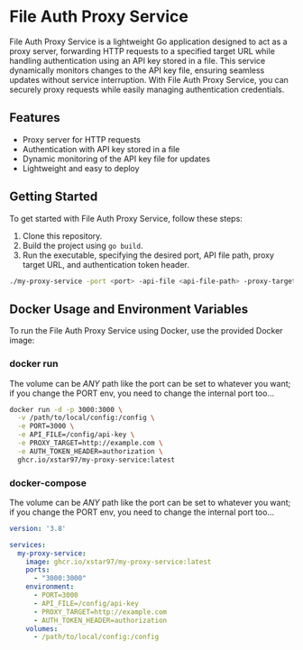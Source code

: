 # File Auth Proxy Service

File Auth Proxy Service is a lightweight Go application designed to act as a proxy server, forwarding HTTP requests to a specified target URL while handling authentication using an API key stored in a file. This service dynamically monitors changes to the API key file, ensuring seamless updates without service interruption. With File Auth Proxy Service, you can securely proxy requests while easily managing authentication credentials.

## Features

- Proxy server for HTTP requests
- Authentication with API key stored in a file
- Dynamic monitoring of the API key file for updates
- Lightweight and easy to deploy

## Getting Started

To get started with File Auth Proxy Service, follow these steps:

1. Clone this repository.
2. Build the project using `go build`.
3. Run the executable, specifying the desired port, API file path, proxy target URL, and authentication token header.

```bash
./my-proxy-service -port <port> -api-file <api-file-path> -proxy-target <proxy-target-url> -auth-token-header <auth-token-header-name>
```

## Docker Usage and Environment Variables

To run the File Auth Proxy Service using Docker, use the provided Docker image:

### docker run

The volume can be _ANY_ path like the port can be set to whatever you want; if you change the PORT env, you need to change the internal port too...

```bash
docker run -d -p 3000:3000 \
  -v /path/to/local/config:/config \
  -e PORT=3000 \
  -e API_FILE=/config/api-key \
  -e PROXY_TARGET=http://example.com \
  -e AUTH_TOKEN_HEADER=authorization \
  ghcr.io/xstar97/my-proxy-service:latest
```

### docker-compose

The volume can be _ANY_ path like the port can be set to whatever you want; if you change the PORT env, you need to change the internal port too...

```yaml
version: '3.8'

services:
  my-proxy-service:
    image: ghcr.io/xstar97/my-proxy-service:latest
    ports:
      - "3000:3000"
    environment:
      - PORT=3000
      - API_FILE=/config/api-key
      - PROXY_TARGET=http://example.com
      - AUTH_TOKEN_HEADER=authorization
    volumes:
      - /path/to/local/config:/config
```
